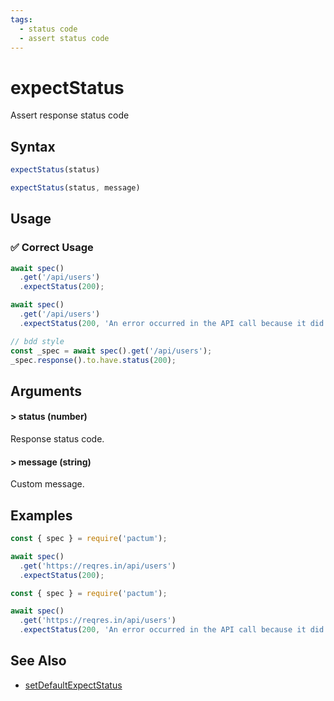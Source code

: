 ```yaml
---
tags:
  - status code
  - assert status code
---
```

# expectStatus

Assert response status code

## Syntax

```js
expectStatus(status)
```

```js
expectStatus(status, message)
```


## Usage

### ✅  Correct Usage

```js 
await spec()
  .get('/api/users')
  .expectStatus(200);
```

```js 
await spec()
  .get('/api/users')
  .expectStatus(200, 'An error occurred in the API call because it did not return the statusCode 200');
```

```js
// bdd style
const _spec = await spec().get('/api/users');
_spec.response().to.have.status(200);
```

## Arguments

#### > status (number)

Response status code.

#### > message (string)

Custom message.


## Examples

```js 
const { spec } = require('pactum');

await spec()
  .get('https://reqres.in/api/users')
  .expectStatus(200);
```

```js 
const { spec } = require('pactum');

await spec()
  .get('https://reqres.in/api/users')
  .expectStatus(200, 'An error occurred in the API call because it did not return the statusCode 200');
```

## See Also

- [setDefaultExpectStatus](/api/responses/setDefaultExpectStatus)
